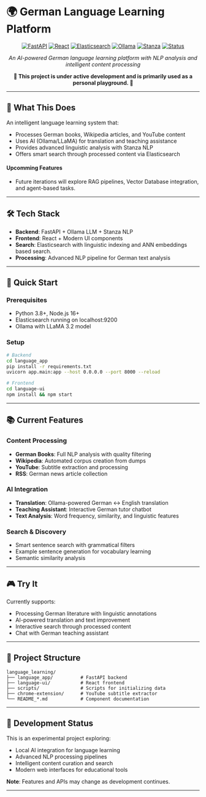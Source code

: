 # 🌍 German Language Learning Platform

<div align="center">

[![FastAPI](https://img.shields.io/badge/FastAPI-Latest-green.svg)](https://fastapi.tiangolo.com/)
[![React](https://img.shields.io/badge/React-18+-61dafb.svg)](https://reactjs.org/)
[![Elasticsearch](https://img.shields.io/badge/Elasticsearch-8.x-yellow.svg)](https://www.elastic.co/)
[![Ollama](https://img.shields.io/badge/Ollama-LLaMA3.2-orange.svg)](https://ollama.ai/)
[![Stanza](https://img.shields.io/badge/Stanza-NLP-red.svg)](https://stanfordnlp.github.io/stanza/)
[![Status](https://img.shields.io/badge/Status-Development-orange.svg)](https://github.com)

*An AI-powered German language learning platform with NLP analysis and intelligent content processing*

**🚧 This project is under active development and is primarily used as a personal playground. 🚧**

</div>

---

## 🎯 What This Does

An intelligent language learning system that:
- Processes German books, Wikipedia articles, and YouTube content
- Uses AI (Ollama/LLaMA) for translation and teaching assistance  
- Provides advanced linguistic analysis with Stanza NLP
- Offers smart search through processed content via Elasticsearch
####  Upcomming Features
- Future iterations will explore RAG pipelines, Vector Database integration, and agent-based tasks.

---

## 🛠️ Tech Stack

- **Backend**: FastAPI + Ollama LLM + Stanza NLP
- **Frontend**: React + Modern UI components
- **Search**: Elasticsearch with linguistic indexing and ANN embeddings based search.
- **Processing**: Advanced NLP pipeline for German text analysis

---

## 🚀 Quick Start

### Prerequisites
- Python 3.8+, Node.js 16+
- Elasticsearch running on localhost:9200
- Ollama with LLaMA 3.2 model

### Setup
```bash
# Backend
cd language_app
pip install -r requirements.txt
uvicorn app.main:app --host 0.0.0.0 --port 8000 --reload

# Frontend  
cd language-ui
npm install && npm start
```

---

## 📚 Current Features

### Content Processing
- **German Books**: Full NLP analysis with quality filtering
- **Wikipedia**: Automated corpus creation from dumps
- **YouTube**: Subtitle extraction and processing
- **RSS**: German news article collection

### AI Integration
- **Translation**: Ollama-powered German ↔ English translation
- **Teaching Assistant**: Interactive German tutor chatbot
- **Text Analysis**: Word frequency, similarity, and linguistic features

### Search & Discovery
- Smart sentence search with grammatical filters
- Example sentence generation for vocabulary learning
- Semantic similarity analysis

---

## 🎮 Try It

Currently supports:
- Processing German literature with linguistic annotations
- AI-powered translation and text improvement
- Interactive search through processed content
- Chat with German teaching assistant

---

## 📁 Project Structure

```
language_learning/
├── language_app/          # FastAPI backend
├── language-ui/           # React frontend  
├── scripts/               # Scripts for initializing data
├── chrome-extension/      # YouTube subtitle extractor
└── README_*.md            # Component documentation
```

---

## 🔧 Development Status

This is an experimental project exploring:
- Local AI integration for language learning
- Advanced NLP processing pipelines
- Intelligent content curation and search
- Modern web interfaces for educational tools

**Note**: Features and APIs may change as development continues.

---

